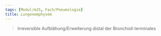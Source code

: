 ```yaml
---
tags: [Modul/m25, Fach/Pneumologie]
title: Lungenemphysem
---
```

> Irreversible Aufblähung/Erweiterung distal der Bronchioli terminales